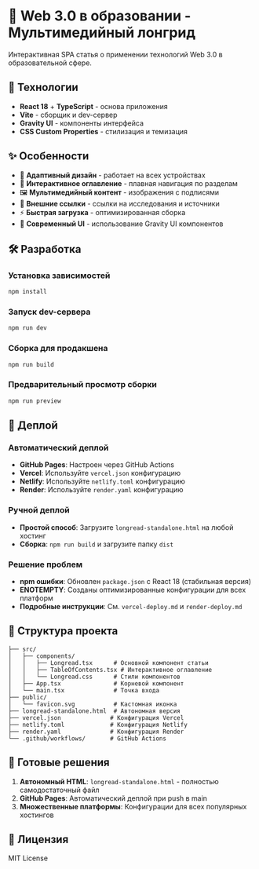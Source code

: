# 📖 Web 3.0 в образовании - Мультимедийный лонгрид

Интерактивная SPA статья о применении технологий Web 3.0 в образовательной сфере.

## 🚀 Технологии

- **React 18** + **TypeScript** - основа приложения
- **Vite** - сборщик и dev-сервер
- **Gravity UI** - компоненты интерфейса
- **CSS Custom Properties** - стилизация и темизация

## ✨ Особенности

- 📱 **Адаптивный дизайн** - работает на всех устройствах
- 🧭 **Интерактивное оглавление** - плавная навигация по разделам
- 🖼️ **Мультимедийный контент** - изображения с подписями
- 🔗 **Внешние ссылки** - ссылки на исследования и источники
- ⚡ **Быстрая загрузка** - оптимизированная сборка
- 🎨 **Современный UI** - использование Gravity UI компонентов

## 🛠️ Разработка

### Установка зависимостей
```bash
npm install
```

### Запуск dev-сервера
```bash
npm run dev
```

### Сборка для продакшена
```bash
npm run build
```

### Предварительный просмотр сборки
```bash
npm run preview
```

## 🚀 Деплой

### Автоматический деплой
- **GitHub Pages**: Настроен через GitHub Actions
- **Vercel**: Используйте `vercel.json` конфигурацию
- **Netlify**: Используйте `netlify.toml` конфигурацию  
- **Render**: Используйте `render.yaml` конфигурацию

### Ручной деплой
- **Простой способ**: Загрузите `longread-standalone.html` на любой хостинг
- **Сборка**: `npm run build` и загрузите папку `dist`

### Решение проблем
- **npm ошибки**: Обновлен `package.json` с React 18 (стабильная версия)
- **ENOTEMPTY**: Созданы оптимизированные конфигурации для всех платформ
- **Подробные инструкции**: См. `vercel-deploy.md` и `render-deploy.md`

## 📁 Структура проекта

```
├── src/
│   ├── components/
│   │   ├── Longread.tsx      # Основной компонент статьи
│   │   ├── TableOfContents.tsx # Интерактивное оглавление
│   │   └── Longread.css      # Стили компонентов
│   ├── App.tsx               # Корневой компонент
│   └── main.tsx              # Точка входа
├── public/
│   └── favicon.svg           # Кастомная иконка
├── longread-standalone.html  # Автономная версия
├── vercel.json              # Конфигурация Vercel
├── netlify.toml             # Конфигурация Netlify
├── render.yaml              # Конфигурация Render
└── .github/workflows/       # GitHub Actions
```

## 🎯 Готовые решения

1. **Автономный HTML**: `longread-standalone.html` - полностью самодостаточный файл
2. **GitHub Pages**: Автоматический деплой при push в main
3. **Множественные платформы**: Конфигурации для всех популярных хостингов

## 📝 Лицензия

MIT License
